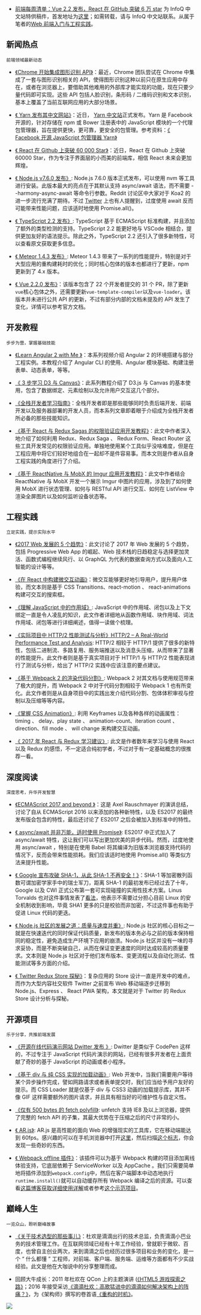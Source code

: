 - [前端每周清单：Vue 2.2 发布，React 在 GitHub 突破 6 万 star](https://zhuanlan.zhihu.com/p/25462536) 为 InfoQ 中文站特供稿件，首发地址为[这里](https://mp.weixin.qq.com/s?__biz=MzIwNjQwMzUwMQ==&mid=2247485018&idx=1&sn=bcb83941e1f302e1b5afae816ab4e26f&chksm=97236498a054ed8eea3457950c2f0846f3102ea4b2a82314e3a65d69cdb3fb4e216daf072878)；如需转载，请与 InfoQ 中文站联系。从属于笔者的[Web 前端入门与工程实践](https://github.com/wx-chevalier/Web-Frontend-Introduction-And-Engineering-Practices)。

## 新闻热点

`前端领域最新动态`

- [《Chrome 开始集成图形识别 API》](https://mp.weixin.qq.com/s?__biz=MzIwNjQwMzUwMQ==&mid=2247485016&idx=1&sn=16d49301abf4f9911ae33fbaa587ad94&chksm=9723649aa054ed8cc0a8a060465f0bcff93b10384780052472b5435f610ea1343fa8aae9d285#rd)：最近，Chrome 团队尝试在 Chrome 中集成了一套与图形识别相关的 API，使得图形识别这种以前只在原生应用中存在，或者在浏览器上，要借助其他难用的外部库才能实现的功能，现在只要少量代码即可实现。这些 API 包括人脸识别，条形码 / 二维码识别和文本识别，基本上覆盖了当前互联网应用的大部分场景。

- [《 Yarn 发布其中文网站》](https://zhuanlan.zhihu.com/p/25320734)：近日， [Yarn 中文站](https://yarnpkg.com/zh-Hans/)正式发布。Yarn 是 Facebook 开源的，针对存储在 npm 或 Bower 注册表中的 JavaScript 模块的一个代理包管理器，旨在提供更快，更可靠，更安全的包管理。参考资料：[《 Facebook 开源 JavaScript 包管理器 Yarn》](https://mp.weixin.qq.com/s?__biz=MzIwNjQwMzUwMQ==&mid=2247484332&idx=1&sn=7ea6a0be155b8f3b7db2e1c280822282&chksm=9723616ea054e878905b6568f35c6f19547b32051f93158ed08506477d3cfaaa090060ae4ab8#rd)

- [《 React 在 Github 上突破 60 000 Star》](https://twitter.com/reactjs/status/833570245243654144)：近日，React 在 Github 上突破 60000 Star，作为专注于界面层的小而美的前端库，相信 React 未来会更加辉煌。

- [《 Node.js v7.6.0 发布》](https://www.reddit.com/r/node/comments/5vgdsy/node_v760_released_with_asyncawait/): Node.js 7.6.0 版本正式发布，可以使用 nvm 等工具进行安装。此版本最大的亮点在于其默认支持 async/await 语法，而不需要 --harmony-async-await 等命令行参数。Reddit 讨论区中大家对于 Koa2 的进一步流行充满了期待。不过 [Twitter](https://twitter.com/ljharb) 上也有人提醒到，过度使用 await 反而可能带来性能问题，应该适时地使用 Promise.all()。

- [《 TypeScript 2.2 发布》](https://blogs.msdn.microsoft.com/typescript/2017/02/22/announcing-typescript-2-2/): TypeScript 基于 ECMAScript 标准构建，并且添加了额外的类型检测的支持。TypeScript 2.2 能更好地与 VSCode 相结合，提供更加友好的语法提示。除此之外，TypeScript 2.2 还引入了很多新特性，可以查看原文获取更多信息。

- [《 Meteor 1.4.3 发布》](https://blog.meteor.com/announcing-meteor-1-4-3-d1e9ab511d06#.n1tu0947z): Meteor 1.4.3 带来了一系列的性能提升，特别是对于大型应用的重构建耗时的优化；同时核心包体的版本也都进行了更新，npm 更新到了 4.x 版本。

- [《 Vue 2.2.0 发布》](https://github.com/vuejs/vue/releases/tag/v2.2.0)：该版本包含了 22 个开发者提交的 31 个 PR，除了更新`vue`核心包体之外，还需要更新`vue-template-compiler`以及`vue-loader`。该版本并未进行公共 API 的更新，不过有部分内部的文档未提及的 API 发生了变化，详情可以参考官方文档。

## 开发教程

`步步为营，掌握基础技能`

- [《Learn Angular 2 with Me 》](https://www.youtube.com/watch?v=QzXdiH3wJp0)：本系列视频介绍 Angular 2 的环境搭建与部分工程实例。本教程介绍了 Angular CLI 的使用、Angular 模块基础、构建注册表单、动态表单，等等。

- [《 3 步学习 D3 与 Canvas》](https://medium.freecodecamp.com/d3-and-canvas-in-3-steps-8505c8b27444#.i2kfofy6u)：此系列教程介绍了 D3.js 与 Canvas 的基本使用，包含了数据绑定、元素绘制以及允许用户交互这几个部分。

- [《全栈开发者学习指南》](https://medium.com/@amit_tushar/part-uh-what-does-it-take-to-be-a-full-stack-developer-a82c449ec969#.w3wk60zap)：全栈开发者即是那些能够同时负责后端开发、前端开发以及服务器部署的开发人员，而本系列文章即着眼于介绍成为全栈开发者所必备的那些技能知识。

- [《基于 React 与 Redux Sagas 的权限验证应用开发教程》](http://start.jcolemorrison.com/react-and-redux-sagas-authentication-app-tutorial/)：此文中作者深入地介绍了如何利用 Redux、Redux Saga 、 Redux Form、React Router 这些工具开发常见的权限验证应用。单独地使用某个工具似乎没啥难度，但是在工程应用中将它们较好地组合在一起却不是件容易事。而本文则是作者从自身工程实践的角度进行了介绍。

- [《基于 ReactNative 与 MobX 的 Imgur 应用开发教程》](http://school.shoutem.com/lectures/build-simple-imgur-client-react-native/)：此文中作者结合 ReactNative 与 MobX 开发一个展示 Imgur 中图片的应用，涉及到了如何使用 MobX 进行状态管理、如何与 RESTful API 进行交互、如何在 ListView 中渲染全屏图片以及如何监听设备状态等。

## 工程实践

`立足实践，提示实际水平`

- [《2017 Web 发展的 5 个趋势》](https://www.oreilly.com/ideas/5-web-trends-for-2017)：此文讨论了 2017 年 Web 发展的 5 个趋势，包括 Progressive Web App 的崛起、Web 技术栈的日趋稳定与选择更加灵活、函数式编程继续风行、以 GraphQL 为代表的数据查询方式以及面向人工智能的设计等等。

- [《在 React 中构建微交互动画》](https://medium.freecodecamp.com/how-to-build-animated-microinteractions-in-react-aab1cb9fe7c8#.4jnphlp3r)：微交互能够更好地引导用户，提升用户体验，而文本则是基于 CSS Transitions、react-motion 、 react-animations 构建可交互的搜索框。

- [《理解 JavaScript 中的作用域》](https://scotch.io/tutorials/understanding-scope-in-javascript): JavaScript 中的作用域、闭包以及上下文绑定一直是令人凌乱的知识，此文作者详细地从函数作用域、块作用域、词法作用域、闭包等进行详细阐述，值得一读做个梳理。

- [《实际项目中 HTTP/2 性能测试与分析》HTTP/2 – A Real-World Performance Test and Analysis](https://css-tricks.com/http2-real-world-performance-test-analysis/): HTTP/2 相较于 HTTP/1 提供了很多的新特性，包括二进制流、多路复用、服务端推送以及消息头压缩，从而带来了显著的性能提升。此文作者则是基于真实项目对于 HTTP/1 与 HTTP/2 性能表现进行了测试与分析，给出了 HTTP/2 实践中应该注意的要点建议。

- [《基于 Webpack 2 的渲染代码分割》](https://medium.com/@adamrackis/vendor-and-code-splitting-in-webpack-2-6376358f1923#.4ma6usgf0): Webpack 2 对其文档与使用规范带来了极大的提升，而 Webpack 2 中对于代码分割相较于 Webpack 1 也有所变化。此文作者则是从自身项目中的实践出发介绍代码分割、包体体积审视与控制以及压缩等等内容。

- [《掌握 CSS Animation》](https://stories.jotform.com/how-to-use-css-animations-like-a-pro-dfacc1e97338#.2myk0rrar): 利用 Keyframes 以及各种各样的动画属性：timing 、 delay、play state 、 animation-count、iteration count 、 direction、fill mode 、 will change 来构建交互动画。

- [《 2017 年 React 与 Redux 学习建议》](https://www.robinwieruch.de/tips-to-learn-react-redux/?from=timeline&isappinstalled=0#flatState): 此文是作者数年来学习与使用 React 以及 Redux 的感悟，不一定适合纯初学者，不过对于有一定基础概念的很推荐一看。

## 深度阅读

`深度思考，升华开发智慧`

- [《ECMAScript 2017 and beyond 》](https://speakerdeck.com/rauschma/ecmascript-2017-and-beyond)：这是 Axel Rauschmayer 的演讲总结，讨论了自从 ECMAScript 2016 以来添加的各种新特性，以及 ES2017 的最终发布版会包含的特性，最后还讨论了 ES2017 之后会被加入到标准中的特性。

- [《 async/await 并非万能，适时使用 Promise》](https://medium.com/@bluepnume/even-with-async-await-you-probably-still-need-promises-9b259854c161#.w1k2udirb): ES2017 中正式加入了 async/await 特性，这让我们可以写出更加优美的异步代码。然而，过度地使用 async/await ，特别是在使用 Babel 将其编译为旧版本浏览器支持代码的情况下，反而会带来性能损耗。我们应该适时地使用 Promise.all() 等类似方法来提升性能。

- [《 Google 宣布攻破 SHA-1，从此 SHA-1 不再安全！》](<https://mp.weixin.qq.com/s?__biz=MzA5Nzc4OTA1Mw==&mid=2659599007&idx=1&sn=d85635ec19e2a82794aac26f26a62b8b&chksm=8be9978dbc9e1e9b4412d3d86ad20a1cbb97315bf61bbfa91e3900b7a7c22597f3d3efdcd18f&mpshare=1&scene=1&srcid=0224XxxzhH83ZvaUvGfBoJKu&key=99fc506efa04c0d71489a0a3ecdcd3120bfd48058552db9272258f3e9077af2ad3bf79cf28bba679ef69940a7594ae58664a952cb7c23325cb21d5644eef13781f6f9b99a85ee7c6e6d9f8e93d3574aa&ascene=0&uin=NjY5Njk1MDU%3D&devicetype=iMac+MacBookPro11%2C2+OSX+OSX+10.12.2+build(16C67)&version=12010310&nettype=WIFI&fontScale=100&pass_ticket=Dd1f6urCQNues19c%2FliavMKGxQcvbcH%2BL8BjDnN3fug%3D>)：SHA-1 等加密散列函数可谓加密学家手中的瑞士军刀，距离 SHA-1 的最初发布已经过去了十年，Google 以及 CWI 正式公布第一套可实现碰撞的实用性技术方案。Linus Torvalds 也对这件事情发表了[看法](https://plus.google.com/+LinusTorvalds/posts/7tp2gYWQugL)，他表示不需要过分担心目前 Linux 的安全机制收到影响，毕竟 SHA1 更多的只是校验而非加密，不过这件事也有助于促进 Linux 代码的更迭。

- [《 Node.js 社区的发展之道：质量与速度并重》](https://nodejs.org/en/blog/community/quality-with-speed/): Node.js 社区的核心目标之一就是在快速迭代的同时保证代码质量，新发布的版本务必与之前的版本保持相同的稳定性，避免造成生产环境下应用的崩溃。Node.js 社区并没有一味的寻求妥协，而是不断突破自己，从而在保证变更速度的同时达成较高的质量要求。文本则是 Node.js 社区对于他们发布版本、变更流程以及自动化测试、性能测试等多方面的介绍。

- [《 Twitter Redux Store 探秘》](https://medium.com/statuscode/dissecting-twitters-redux-store-d7280b62c6b1#.wu5trgupx)：复杂应用的 Store 设计一直是开发中的难点，而作为大型内容社交软件 Twitter 之前宣布 Web 移动端逐步迁移到 Node.js、Express 、 React PWA 架构，本文就是对于 Twitter 的 Redux Store 设计分析与探秘。

## 开源项目

`乐于分享，共推前端发展`

- [《开源在线代码演示网站 Dwitter 发布 》](https://www.dwitter.net/): Dwitter 是类似于 CodePen 这样的，不过专注于 JavaScript 代码片演示的网站，已经有很多开发者在上面贡献了奇妙的基于 JavaScript 的动画或者小程序。

- [《基于 div 与 纯 CSS 实现的加载动画》](http://www.raphaelfabeni.com.br/css-loader/): Web 开发中，当我们需要用户等待某个异步操作完成，譬如网路请求或者表单提交时，我们应当给予用户友好的提示。而 CSS Loader 就是仅基于 div 与 CSS3 动画的加载提示库，其并不像 GIF 这样需要额外的图片请求，并且具有相当好的可维护性与自定义性。

- [《仅有 500 bytes 的 fetch polyfill》](https://github.com/developit/unfetch): unfetch 支持 IE8 及以上浏览器，提供了完整的 fetch API 的子集，其最大优势在于压缩之后的尺寸非常的小。

- [《 AR.js》](https://github.com/jeromeetienne/AR.js): AR.js 是高性能的面向 Web 的增强现实的工具库，它在移动端能达到 60fps。感兴趣的可以在手机浏览器中打开[这里](https://jeromeetienne.github.io/AR.js/three.js/examples/mobile-performance.html)，然后扫描[这个标志](http://wibiwardhono.lecture.ub.ac.id/files/2015/01/HIRO.jpg)，你会发现一些奇妙的东西。

- [《 Webpack offline 插件》](https://offline-plugin.now.sh/)：该插件可以为基于 Webpack 构建的项目添加离线体验支持，它底层依赖于 ServiceWorker 以及 AppCache 。我们只需要简单地将插件添加到`webpack.config`中，然后在客户端脚本中动态地执行`runtime.install()`就可以自动缓存所有 Webpack 编译之后的资源。可以查看[这篇博客获取详细使用详解](https://dev.to/kayis/easy-offline-first-apps-with-webpacks-offline-plugin)或者参考[这个示范项目](https://github.com/kay-is/webpack-offline-plugin-example)。

## 巅峰人生

`一览众山，聆听巅峰故事`

- [《关于技术选型的那些事儿》](https://mp.weixin.qq.com/s?__biz=MjM5MDE0Mjc4MA==&mid=2650995506&idx=1&sn=4dbec250c8e24f895ca6ce4833f9444e&chksm=bdbf03618ac88a7738837306259f9052c22a852b5936900df00c90dbfd44788a5ab3b5e29c8a&mpshare=1&scene=1&srcid=0227t63poGY9cZX2frQFPvFT#rd)：杜欢是滴滴出行的技术总监，负责滴滴小巴业务的技术管理工作。在互联网领域已经有十年工作经验，曾就职于微软、百度，也曾自主创业两次，来到滴滴之后也经历过很多项目和业务的变化，是一个 “ 什么都懂 ” 工程师，对前端、客户端、服务端、运维等方面都有不少实战经验。此文是他在大咖说中的分享整理而成。

* 回顾大牛成长：2011 年杜欢在 QCon 上的主题演讲 ([《HTML5 游戏探索之路》](http://www.infoq.com/cn/presentations/dh-html5-development-platform)；2016 年接受采访[《滴滴杜欢：高歌猛进中的滴滴如何解决架构上的阵痛？》](http://www.infoq.com/cn/news/2016/06/Didi)，为《架构师》撰写的卷首语[《重构的时机》](http://www.infoq.com/cn/minibooks/architect-201608)。

![](http://static.geekbang.org/infoq/58807d93176c5.png?imageView2/0/w/800)
